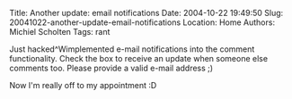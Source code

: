 Title: Another update: email notifications
Date: 2004-10-22 19:49:50
Slug: 20041022-another-update-email-notifications
Location: Home
Authors: Michiel Scholten
Tags: rant

<p>Just hacked^Wimplemented e-mail notifications into the comment functionality. Check the box to receive an update when someone else comments too. Please provide a valid e-mail address ;)</p>
<p>Now I'm really off to my appointment :D</p>